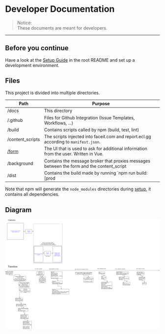 <h1>Developer Documentation</h1>

> Notice:<br>
> These documents are meant for developers.
<hr>

## Before you continue
Have a look at the [Setup Guide][setup] in the root README and set up a development environment.

## Files
This project is divided into multiple directories.




| Path             	| Purpose                                                                                   	|
|------------------	|-------------------------------------------------------------------------------------------	|
| /docs            	| This directory                                                                           	|
| /.github         	| Files for Github Integration (Issue Templates, Workflows, ...)                           	|
| /build           	| Contains scripts called by npm (build, test, lint)                                       	|
| /content_scripts 	|  The scripts injected into faceit.com and report.ecl.gg according to `manifest.json`.    	|
| [/form][form]            	| The UI that is used to ask for additional information from the user. Written in Vue.     	|
| /background      	| Contains the message broker that proxies messages between the form and the content_script 	|
| /dist            	| Contains the build made by running `npm run build:[prod|dev]` in the root of this repo. [How to install the builds][install-build] 	|


Note that npm will generate the `node_modules` directories during [setup][setup], it contains all dependencies.

## Diagram

![docs-image]

[setup]: ../README.md#for-developers
[install-build]: ../README.md#install-builds
[form]: ../form/README.md
[docs-image]: visual.png
